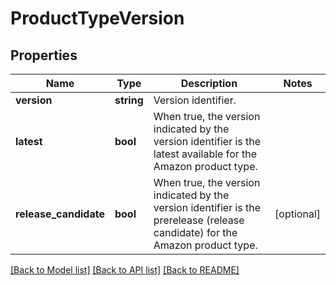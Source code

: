 # ProductTypeVersion

## Properties
Name | Type | Description | Notes
------------ | ------------- | ------------- | -------------
**version** | **string** | Version identifier. | 
**latest** | **bool** | When true, the version indicated by the version identifier is the latest available for the Amazon product type. | 
**release_candidate** | **bool** | When true, the version indicated by the version identifier is the prerelease (release candidate) for the Amazon product type. | [optional] 

[[Back to Model list]](../README.md#documentation-for-models) [[Back to API list]](../README.md#documentation-for-api-endpoints) [[Back to README]](../README.md)


